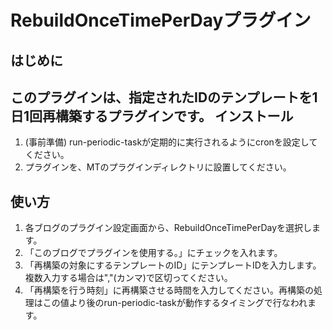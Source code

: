 RebuildOnceTimePerDayプラグイン
=====================

はじめに
--------

このプラグインは、指定されたIDのテンプレートを1日1回再構築するプラグインです。
インストール
------------

1. (事前準備) run-periodic-taskが定期的に実行されるようにcronを設定してください。
1. プラグインを、MTのプラグインディレクトリに設置してください。

使い方
------

1. 各ブログのプラグイン設定画面から、RebuildOnceTimePerDayを選択します。
1. 「このブログでプラグインを使用する。」にチェックを入れます。
1. 「再構築の対象にするテンプレートのID」にテンプレートIDを入力します。複数入力する場合は","(カンマ)で区切ってください。
1. 「再構築を行う時刻」に再構築させる時間を入力してください。再構築の処理はこの値より後のrun-periodic-taskが動作するタイミングで行なわれます。


